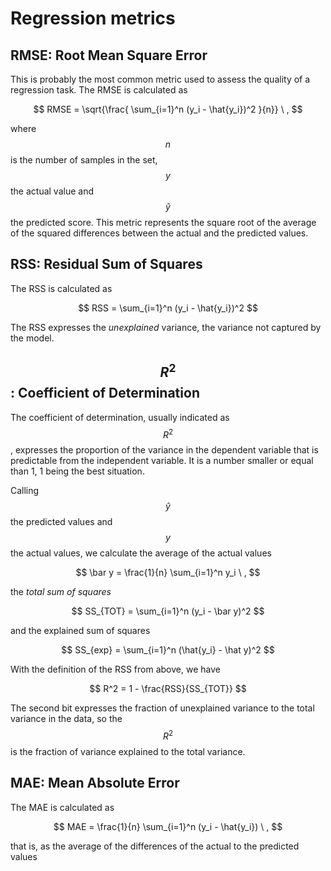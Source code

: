 # Regression metrics

## RMSE: Root Mean Square Error

This is probably the most common metric used to assess the quality of a regression task. The RMSE is calculated as

$$
RMSE = \sqrt{\frac{ \sum_{i=1}^n (y_i - \hat{y_i})^2 }{n}} \ ,
$$

where$$n$$is the number of samples in the set, $$y$$the actual value and $$\hat y$$the predicted score. This metric represents the square root of the average of the squared differences between the actual and the predicted values.

## RSS: Residual Sum of Squares

The RSS is calculated as

$$
RSS = \sum_{i=1}^n (y_i - \hat{y_i})^2
$$

The RSS expresses the _unexplained_ variance, the variance not captured by the model.

## $$R^2$$ : Coefficient of Determination

The coefficient of determination, usually indicated as$$R^2$$, expresses the proportion of the variance in the dependent variable that is predictable from the independent variable. It is a number smaller or equal than 1, 1 being the best situation.

Calling$$\hat{y}$$the predicted values and$$y$$the actual values, we calculate the average of the actual values

$$
\bar y = \frac{1}{n} \sum_{i=1}^n y_i \ ,
$$

the _total sum of squares_

$$
SS_{TOT} = \sum_{i=1}^n (y_i - \bar y)^2
$$

and the explained sum of squares

$$
SS_{exp} = \sum_{i=1}^n (\hat{y_i} - \hat y)^2
$$

With the definition of the RSS from above, we have

$$
R^2 = 1 - \frac{RSS}{SS_{TOT}}
$$

The second bit expresses the fraction of unexplained variance to the total variance in the data, so the $$R^2$$ is the fraction of variance explained to the total variance.

## MAE: Mean Absolute Error

The MAE is calculated as

$$
MAE = \frac{1}{n} \sum_{i=1}^n (y_i - \hat{y_i}) \ ,
$$

that is, as the average of the differences of the actual to the predicted values

